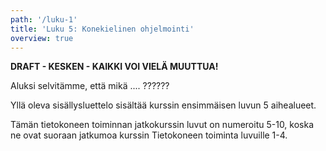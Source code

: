 ```yaml
---
path: '/luku-1'
title: 'Luku 5: Konekielinen ohjelmointi'
overview: true
---
```


<B><blink>DRAFT - KESKEN - KAIKKI VOI VIELÄ MUUTTUA!</blink></B>

Aluksi selvitämme, että mikä .... ??????

<please-login></please-login>

<pages-in-this-section></pages-in-this-section>

Yllä oleva sisällysluettelo sisältää kurssin ensimmäisen luvun 5 aihealueet. 

Tämän tietokoneen toiminnan jatkokurssin luvut on numeroitu 5-10, koska ne ovat suoraan jatkumoa kurssin Tietokoneen toiminta luvuille 1-4.

<exercises-in-this-section></exercises-in-this-section>
